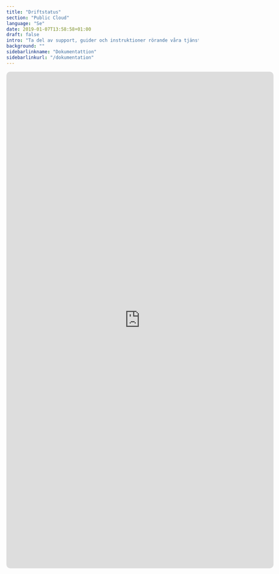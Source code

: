 ```yaml
---
title: "Driftstatus"
section: "Public Cloud"
language: "Se"
date: 2019-01-07T13:58:58+01:00
draft: false
intro: "Ta del av support, guider och instruktioner rörande våra tjänster."
background: ""
sidebarlinkname: "Dokumentattion"
sidebarlinkurl: "/dokumentation"
---
```




<iframe src="https://status.safespring.com" style="width: min(90vw, 700px); height:1300px; border:none; border-radius:10px;"></iframe>
